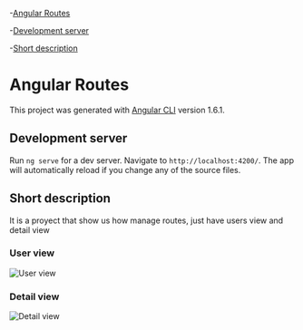
-[Angular Routes](#angular-routes)

-[Development server](#development-server)

-[Short description](#Short-description)

# Angular Routes

This project was generated with [Angular CLI](https://github.com/angular/angular-cli) version 1.6.1.

## Development server

Run `ng serve` for a dev server. Navigate to `http://localhost:4200/`. The app will automatically reload if you change any of the source files.

## Short description

It is a proyect that show us how manage routes, just have users view and detail view

### User view

![User view](https://saidmlx.github.io/assets/images/2017_12_29_rutasAngular/ejemploAngularVista1.png)

### Detail view

![Detail view](https://saidmlx.github.io/assets/images/2017_12_29_rutasAngular/ejemploAngularVista2.png)

